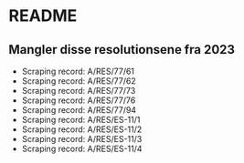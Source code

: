 # README

## Mangler disse resolutionsene fra 2023

- Scraping record: A/RES/77/61
- Scraping record: A/RES/77/62
- Scraping record: A/RES/77/73
- Scraping record: A/RES/77/76
- Scraping record: A/RES/77/94
- Scraping record: A/RES/ES-11/1
- Scraping record: A/RES/ES-11/2
- Scraping record: A/RES/ES-11/3
- Scraping record: A/RES/ES-11/4